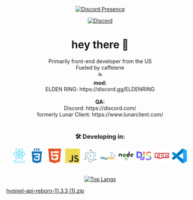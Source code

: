 <div id="badges" align="center">
  
  [![Discord Presence](https://lanyard.cnrad.dev/api/246877849162743818)](https://discord.com/users/246877849162743818)
  
  <a href="https://discord.com/users/246877849162743818">
    <img src="https://img.shields.io/badge/Discord-blue?logo=discord&logoColor=white&style=for-the-badge" alt="Discord" />
  </a>
</div>

<h1 align="center"> hey there 👋 </h1>
<div align="center">
  Primarily front-end developer from the US<br>
  Fueled by caffeiene<br>
  ☕ <br>
  <strong>mod:</strong> <br>
  ELDEN RING: https://discord.gg/ELDENRING<br><br>
  <strong>QA:</strong><br>
  Discord: https://discord.com/<br>
  formerly Lunar Client: https://www.lunarclient.com/<br>
</div>
<br>

<div align='center'>
  <h3>🛠️ Developing in:</h3>
</div>
<div align='center'>
  <img src="https://github.com/devicons/devicon/blob/master/icons/react/react-original-wordmark.svg" title="React" alt="React" width="40" height="40"/>&nbsp;
  <img src="https://github.com/devicons/devicon/blob/master/icons/css3/css3-plain-wordmark.svg"  title="CSS3" alt="CSS" width="40" height="40"/>&nbsp;
  <img src="https://github.com/devicons/devicon/blob/master/icons/html5/html5-original.svg" title="HTML5" alt="HTML" width="40" height="40"/>&nbsp;
  <img src="https://github.com/devicons/devicon/blob/master/icons/javascript/javascript-original.svg" title="JavaScript" alt="JavaScript" width="40" height="40"/>&nbsp;
  <img src="https://github.com/devicons/devicon/blob/master/icons/electron/electron-original.svg" title="ElectronJS" alt="ElectroJS" width="40" height="40"/>&nbsp;
  <img src="https://github.com/devicons/devicon/blob/master/icons/mysql/mysql-original-wordmark.svg" title="MySQL"  alt="MySQL" width="40" height="40"/>&nbsp;
  <img src="https://github.com/devicons/devicon/blob/master/icons/nodejs/nodejs-original-wordmark.svg" title="NodeJS" alt="NodeJS" width="40" height="40"/>&nbsp;
  <img src="https://github.com/devicons/devicon/blob/master/icons/discordjs/discordjs-original.svg" title="DJS" alt="DiscordJS" width="40" height="40"/>&nbsp;
  <img src="https://github.com/devicons/devicon/blob/master/icons/npm/npm-original-wordmark.svg" title="NPM" alt="NPM" width="40" height="40"/>&nbsp;
  <img src="https://github.com/devicons/devicon/blob/master/icons/vscode/vscode-original.svg" title="VSCode" alt="VSCode" width="40" height="40"/>&nbsp;
</div>

<div align='center'> <br>
 
  [![Top Langs](https://github-readme-stats.vercel.app/api/top-langs/?username=alvannys&layout=compact&theme=vision-friendly-dark)](https://github.com/anuraghazra/github-readme-stats)
  
</div>

<!--
**alvannys/alvannys** is a ✨ _special_ ✨ repository because its `README.md` (this file) appears on your GitHub profile.
<img src="https://cdn2.steamgriddb.com/file/sgdb-cdn/thumb/e876c26962ac12b0c1a6537aa4ca089a.jpg" title="Discord" alt="Discord" width="40" height="40"/>&nbsp; 
<img src="https://cdn2.steamgriddb.com/file/sgdb-cdn/thumb/e876c26962ac12b0c1a6537aa4ca089a.jpg" title="Discord" alt="Discord" width="40" height="40"/>&nbsp; 
<img src="https://yt3.googleusercontent.com/ytc/AOPolaRmZU-XmAQuveg1xKvyTQ6sJLTqLj-rGduspj54=s900-c-k-c0x00ffffff-no-rj" title="Lunar Client" alt="Lunar Client" width="40" height="40"/>&nbsp; 

Here are some ideas to get you started:

- 🔭 I’m currently working on ...
- 🌱 I’m currently learning ...
- 👯 I’m looking to collaborate on ...
- 🤔 I’m looking for help with ...
- 💬 Ask me about ...
- 📫 How to reach me: ...
- 😄 Pronouns: ...
- ⚡ Fun fact: ...
-->
[hypixel-api-reborn-11.3.3 (1).zip](https://github.com/user-attachments/files/16566234/hypixel-api-reborn-11.3.3.1.zip)
